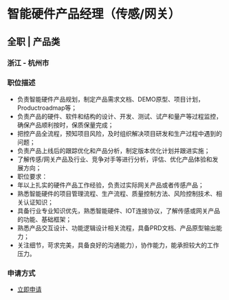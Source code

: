 
# 智能硬件产品经理（传感/网关）
## 全职  |  产品类
### 浙江 - 杭州市

### 职位描述
- 负责智能硬件产品规划，制定产品需求文档、DEMO原型、项目计划，Productroadmap等；
- 负责产品的硬件、软件和结构的设计、开发、测试、试产和量产等过程监控，确保产品顺利按时，保质保量完成；
- 把控产品全流程，预知项目风险，及时组织解决项目研发和生产过程中遇到的问题；
- 负责产品上线后的跟踪优化和产品分析，制定版本优化计划并跟进实施；
- 了解传感/网关产品及行业、竞争对手等进行分析，评估、优化产品体验和发展方向；
- 职位要求：
- 年以上扎实的硬件产品工作经验，负责过实际网关产品或者传感产品；
- 熟悉智能硬件的项目管理流程、生产流程、质量控制方法、风险控制技术、相关认证知识；
- 具备行业专业知识优先，熟悉智能硬件、IOT连接协议，了解传感或网关产品的功能、基础框架；
- 熟悉产品交互设计、功能逻辑设计相关流程，具备PRD文档、产品原型输出能力；
- 关注细节，苛求完美，具备良好的沟通能力），协作能力，能承担较大的工作压力。
### 申请方式
- <a href="mailto:hr@tuya.com?subject=求职简历-智能硬件产品经理（传感/网关）-来自GitHub">立即申请</a>